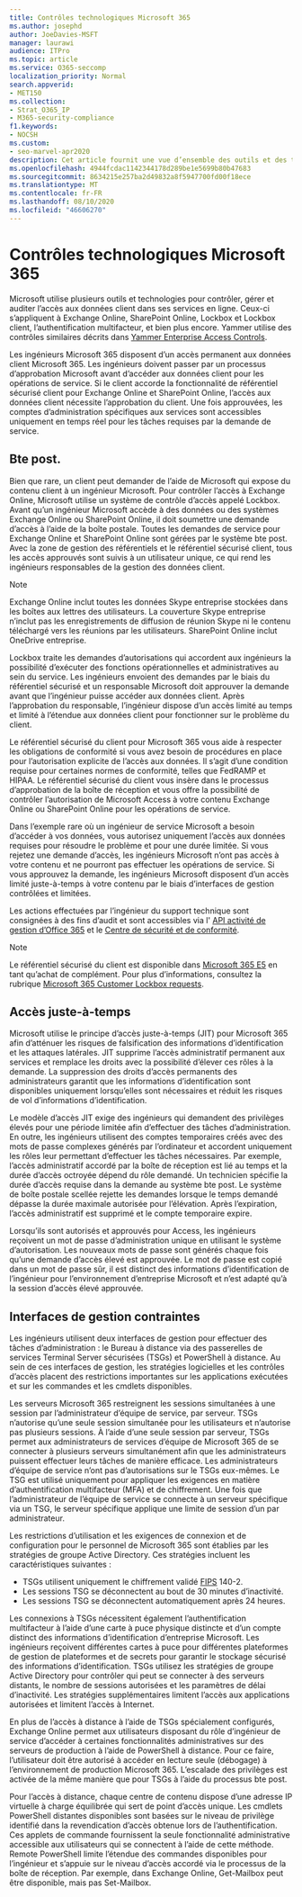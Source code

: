 ```yaml
---
title: Contrôles technologiques Microsoft 365
ms.author: josephd
author: JoeDavies-MSFT
manager: laurawi
audience: ITPro
ms.topic: article
ms.service: O365-seccomp
localization_priority: Normal
search.appverid:
- MET150
ms.collection:
- Strat_O365_IP
- M365-security-compliance
f1.keywords:
- NOCSH
ms.custom:
- seo-marvel-apr2020
description: Cet article fournit une vue d’ensemble des outils et des technologies utilisés par Microsoft pour le contrôle de technologie dans Microsoft 365.
ms.openlocfilehash: 4944fcdac1142344178d289be1e5699b80b47683
ms.sourcegitcommit: 8634215e257ba2d49832a8f5947700fd00f18ece
ms.translationtype: MT
ms.contentlocale: fr-FR
ms.lasthandoff: 08/10/2020
ms.locfileid: "46606270"
---
```

# <a name="microsoft-365-technology-controls"></a>Contrôles technologiques Microsoft 365 

Microsoft utilise plusieurs outils et technologies pour contrôler, gérer et auditer l’accès aux données client dans ses services en ligne. Ceux-ci s’appliquent à Exchange Online, SharePoint Online, Lockbox et Lockbox client, l’authentification multifacteur, et bien plus encore. Yammer utilise des contrôles similaires décrits dans [Yammer Enterprise Access Controls](office-365-yammer-enterprise-access-controls.md).

Les ingénieurs Microsoft 365 disposent d’un accès permanent aux données client Microsoft 365. Les ingénieurs doivent passer par un processus d’approbation Microsoft avant d’accéder aux données client pour les opérations de service. Si le client accorde la fonctionnalité de référentiel sécurisé client pour Exchange Online et SharePoint Online, l’accès aux données client nécessite l’approbation du client. Une fois approuvées, les comptes d’administration spécifiques aux services sont accessibles uniquement en temps réel pour les tâches requises par la demande de service.

## <a name="lockbox-and-customer-lockbox"></a>Bte post.

Bien que rare, un client peut demander de l’aide de Microsoft qui expose du contenu client à un ingénieur Microsoft. Pour contrôler l’accès à Exchange Online, Microsoft utilise un système de contrôle d’accès appelé Lockbox. Avant qu’un ingénieur Microsoft accède à des données ou des systèmes Exchange Online ou SharePoint Online, il doit soumettre une demande d’accès à l’aide de la boîte postale. Toutes les demandes de service pour Exchange Online et SharePoint Online sont gérées par le système bte post. Avec la zone de gestion des référentiels et le référentiel sécurisé client, tous les accès approuvés sont suivis à un utilisateur unique, ce qui rend les ingénieurs responsables de la gestion des données client.

> [!NOTE]
> Exchange Online inclut toutes les données Skype entreprise stockées dans les boîtes aux lettres des utilisateurs. La couverture Skype entreprise n’inclut pas les enregistrements de diffusion de réunion Skype ni le contenu téléchargé vers les réunions par les utilisateurs. SharePoint Online inclut OneDrive entreprise.

Lockbox traite les demandes d’autorisations qui accordent aux ingénieurs la possibilité d’exécuter des fonctions opérationnelles et administratives au sein du service. Les ingénieurs envoient des demandes par le biais du référentiel sécurisé et un responsable Microsoft doit approuver la demande avant que l’ingénieur puisse accéder aux données client. Après l’approbation du responsable, l’ingénieur dispose d’un accès limité au temps et limité à l’étendue aux données client pour fonctionner sur le problème du client.

Le référentiel sécurisé du client pour Microsoft 365 vous aide à respecter les obligations de conformité si vous avez besoin de procédures en place pour l’autorisation explicite de l’accès aux données. Il s’agit d’une condition requise pour certaines normes de conformité, telles que FedRAMP et HIPAA. Le référentiel sécurisé du client vous insère dans le processus d’approbation de la boîte de réception et vous offre la possibilité de contrôler l’autorisation de Microsoft Access à votre contenu Exchange Online ou SharePoint Online pour les opérations de service.

Dans l’exemple rare où un ingénieur de service Microsoft a besoin d’accéder à vos données, vous autorisez uniquement l’accès aux données requises pour résoudre le problème et pour une durée limitée. Si vous rejetez une demande d’accès, les ingénieurs Microsoft n’ont pas accès à votre contenu et ne pourront pas effectuer les opérations de service. Si vous approuvez la demande, les ingénieurs Microsoft disposent d’un accès limité juste-à-temps à votre contenu par le biais d’interfaces de gestion contrôlées et limitées.

Les actions effectuées par l’ingénieur du support technique sont consignées à des fins d’audit et sont accessibles via l' [API activité de gestion d’Office 365](https://docs.microsoft.com/office/office-365-management-api/get-started-with-office-365-management-apis) et le [Centre de sécurité et de conformité](https://protection.office.com/).

>[!NOTE]
> Le référentiel sécurisé du client est disponible dans [Microsoft 365 E5](https://products.office.com/business/office-365-enterprise-e5-business-software) en tant qu’achat de complément. Pour plus d’informations, consultez la rubrique [Microsoft 365 Customer Lockbox requests](https://support.office.com/article/Office-365-Customer-Lockbox-Requests-36f9cdd1-e64c-421b-a7e4-4a54d16440a2).

## <a name="just-in-time-access"></a>Accès juste-à-temps

Microsoft utilise le principe d’accès juste-à-temps (JIT) pour Microsoft 365 afin d’atténuer les risques de falsification des informations d’identification et les attaques latérales. JIT supprime l’accès administratif permanent aux services et remplace les droits avec la possibilité d’élever ces rôles à la demande. La suppression des droits d’accès permanents des administrateurs garantit que les informations d’identification sont disponibles uniquement lorsqu’elles sont nécessaires et réduit les risques de vol d’informations d’identification.

Le modèle d’accès JIT exige des ingénieurs qui demandent des privilèges élevés pour une période limitée afin d’effectuer des tâches d’administration. En outre, les ingénieurs utilisent des comptes temporaires créés avec des mots de passe complexes générés par l’ordinateur et accordent uniquement les rôles leur permettant d’effectuer les tâches nécessaires. Par exemple, l’accès administratif accordé par la boîte de réception est lié au temps et la durée d’accès octroyée dépend du rôle demandé. Un technicien spécifie la durée d’accès requise dans la demande au système bte post. Le système de boîte postale scellée rejette les demandes lorsque le temps demandé dépasse la durée maximale autorisée pour l’élévation. Après l’expiration, l’accès administratif est supprimé et le compte temporaire expire.

Lorsqu’ils sont autorisés et approuvés pour Access, les ingénieurs reçoivent un mot de passe d’administration unique en utilisant le système d’autorisation. Les nouveaux mots de passe sont générés chaque fois qu’une demande d’accès élevé est approuvée. Le mot de passe est copié dans un mot de passe sûr, il est distinct des informations d’identification de l’ingénieur pour l’environnement d’entreprise Microsoft et n’est adapté qu’à la session d’accès élevé approuvée.

## <a name="constrained-management-interfaces"></a>Interfaces de gestion contraintes

Les ingénieurs utilisent deux interfaces de gestion pour effectuer des tâches d’administration : le Bureau à distance via des passerelles de services Terminal Server sécurisées (TSGs) et PowerShell à distance. Au sein de ces interfaces de gestion, les stratégies logicielles et les contrôles d’accès placent des restrictions importantes sur les applications exécutées et sur les commandes et les cmdlets disponibles.

Les serveurs Microsoft 365 restreignent les sessions simultanées à une session par l’administrateur d’équipe de service, par serveur. TSGs n’autorise qu’une seule session simultanée pour les utilisateurs et n’autorise pas plusieurs sessions. À l’aide d’une seule session par serveur, TSGs permet aux administrateurs de services d’équipe de Microsoft 365 de se connecter à plusieurs serveurs simultanément afin que les administrateurs puissent effectuer leurs tâches de manière efficace. Les administrateurs d’équipe de service n’ont pas d’autorisations sur le TSGs eux-mêmes. Le TSG est utilisé uniquement pour appliquer les exigences en matière d’authentification multifacteur (MFA) et de chiffrement. Une fois que l’administrateur de l’équipe de service se connecte à un serveur spécifique via un TSG, le serveur spécifique applique une limite de session d’un par administrateur.

Les restrictions d’utilisation et les exigences de connexion et de configuration pour le personnel de Microsoft 365 sont établies par les stratégies de groupe Active Directory. Ces stratégies incluent les caractéristiques suivantes :

- TSGs utilisent uniquement le chiffrement validé [FIPS](https://www.microsoft.com/TrustCenter/Compliance/FIPS) 140-2.
- Les sessions TSG se déconnectent au bout de 30 minutes d’inactivité.
- Les sessions TSG se déconnectent automatiquement après 24 heures.

Les connexions à TSGs nécessitent également l’authentification multifacteur à l’aide d’une carte à puce physique distincte et d’un compte distinct des informations d’identification d’entreprise Microsoft. Les ingénieurs reçoivent différentes cartes à puce pour différentes plateformes de gestion de plateformes et de secrets pour garantir le stockage sécurisé des informations d’identification. TSGs utilisez les stratégies de groupe Active Directory pour contrôler qui peut se connecter à des serveurs distants, le nombre de sessions autorisées et les paramètres de délai d’inactivité. Les stratégies supplémentaires limitent l’accès aux applications autorisées et limitent l’accès à Internet.

En plus de l’accès à distance à l’aide de TSGs spécialement configurés, Exchange Online permet aux utilisateurs disposant du rôle d’ingénieur de service d’accéder à certaines fonctionnalités administratives sur des serveurs de production à l’aide de PowerShell à distance. Pour ce faire, l’utilisateur doit être autorisé à accéder en lecture seule (débogage) à l’environnement de production Microsoft 365. L’escalade des privilèges est activée de la même manière que pour TSGs à l’aide du processus bte post.

Pour l’accès à distance, chaque centre de contenu dispose d’une adresse IP virtuelle à charge équilibrée qui sert de point d’accès unique. Les cmdlets PowerShell distantes disponibles sont basées sur le niveau de privilège identifié dans la revendication d’accès obtenue lors de l’authentification. Ces applets de commande fournissent la seule fonctionnalité administrative accessible aux utilisateurs qui se connectent à l’aide de cette méthode. Remote PowerShell limite l’étendue des commandes disponibles pour l’ingénieur et s’appuie sur le niveau d’accès accordé via le processus de la boîte de réception. Par exemple, dans Exchange Online, Get-Mailbox peut être disponible, mais pas Set-Mailbox.
